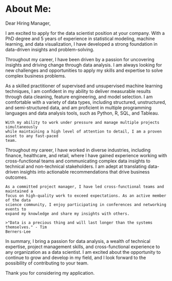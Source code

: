 # About Me: 
Dear Hiring Manager,

I am excited to apply for the data scientist position at your company. With a PhD degree 
and 5 years of experience in statistical modeling, machine learning, and data 
visualization, I have developed a strong foundation in data-driven insights and 
problem-solving.

Throughout my career, I have been driven by a passion for uncovering insights and 
driving change through data analysis. I am always looking for new challenges and 
opportunities to apply my skills and expertise to solve complex business problems.

As a skilled practitioner of supervised and unsupervised machine learning techniques, I 
am confident in my ability to deliver measurable results through data cleaning, feature
engineering, and model selection. I am comfortable with a variety of data types, 
including structured, unstructured, and semi-structured data, and am proficient in 
multiple programming languages and data analysis tools, such as Python, R, SQL, and 
Tableau.
```{warning}
With my ability to work under pressure and manage multiple projects simultaneously 
while maintaining a high level of attention to detail, I am a proven asset to any fast-paced 
team.
```
Throughout my career, I have worked in diverse industries, including finance, healthcare, 
and retail, where I have gained experience working with cross-functional teams and 
communicating complex data insights to technical and non-technical stakeholders. I am 
adept at translating data-driven insights into actionable recommendations that drive 
business outcomes.
```{note}
As a committed project manager, I have led cross-functional teams and maintained a 
focus on high-quality work to exceed expectations. As an active member of the data 
science community, I enjoy participating in conferences and networking events to 
expand my knowledge and share my insights with others.
```
```{margin} Quote by Tim Berners-Lee
>"Data is a precious thing and will last longer than the systems themselves." - Tim 
Berners-Lee
```
In summary, I bring a passion for data analysis, a wealth of technical expertise, project
management skills, and cross-functional experience to any organization as a data 
scientist. I am excited about the opportunity to continue to grow and develop in my field, 
and I look forward to the possibility of contributing to your team.

Thank you for considering my application.
